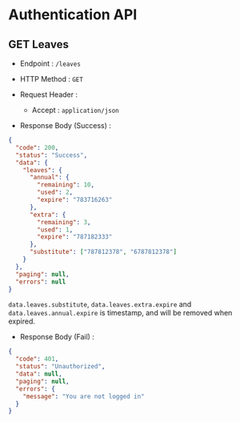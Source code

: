 # Authentication API

## GET Leaves

- Endpoint : `/leaves`
- HTTP Method : `GET`

- Request Header :
  - Accept : `application/json`
- Response Body (Success) :

```json
{
  "code": 200,
  "status": "Success",
  "data": {
    "leaves": {
      "annual": {
        "remaining": 10,
        "used": 2,
        "expire": "783716263"
      },
      "extra": {
        "remaining": 3,
        "used": 1,
        "expire": "787182333"
      },
      "substitute": ["787812378", "6787812378"]
    }
  },
  "paging": null,
  "errors": null
}
```

`data.leaves.substitute`, `data.leaves.extra.expire` and `data.leaves.annual.expire` is timestamp, and will be removed when expired.

- Response Body (Fail) :

```json
{
  "code": 401,
  "status": "Unauthorized",
  "data": null,
  "paging": null,
  "errors": {
    "message": "You are not logged in"
  }
}
```
